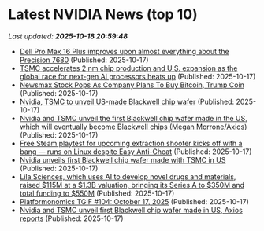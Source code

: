 # Latest NVIDIA News (top 10)
_Last updated: **2025-10-18 20:59:48**_

- [Dell Pro Max 16 Plus improves upon almost everything about the Precision 7680](https://www.notebookcheck.net/Dell-Pro-Max-16-Plus-improves-upon-almost-everything-about-the-Precision-7680.1138375.0.html) (Published: 2025-10-17)
- [TSMC accelerates 2 nm chip production and U.S. expansion as the global race for next-gen AI processors heats up](https://www.notebookcheck.net/TSMC-accelerates-2-nm-chip-production-and-U-S-expansion-as-the-global-race-for-next-gen-AI-processors-heats-up.1141018.0.html) (Published: 2025-10-17)
- [Newsmax Stock Pops As Company Plans To Buy Bitcoin, Trump Coin](https://finance.yahoo.com/news/newsmax-stock-pops-company-plans-203208200.html) (Published: 2025-10-17)
- [Nvidia, TSMC to unveil US-made Blackwell chip wafer](https://biztoc.com/x/02fa915cda6a380e) (Published: 2025-10-17)
- [Nvidia and TSMC unveil the first Blackwell chip wafer made in the US, which will eventually become Blackwell chips (Megan Morrone/Axios)](https://www.techmeme.com/251017/p31) (Published: 2025-10-17)
- [Free Steam playtest for upcoming extraction shooter kicks off with a bang — runs on Linux despite Easy Anti-Cheat](https://www.notebookcheck.net/Free-Steam-playtest-for-upcoming-extraction-shooter-kicks-off-with-a-bang-runs-on-Linux-despite-Easy-Anti-Cheat.1141002.0.html) (Published: 2025-10-17)
- [Nvidia unveils first Blackwell chip wafer made with TSMC in US](https://www.channelnewsasia.com/business/nvidia-unveils-first-blackwell-chip-wafer-made-tsmc-in-us-5410241) (Published: 2025-10-17)
- [Lila Sciences, which uses AI to develop novel drugs and materials, raised $115M at a $1.3B valuation, bringing its Series A to $350M and total funding to $550M](https://biztoc.com/x/0dc3d2d3ae0ce143) (Published: 2025-10-17)
- [Platformonomics TGIF #104: October 17, 2025](https://platformonomics.com/2025/10/platformonomics-tgif-104-october-17-2025/) (Published: 2025-10-17)
- [Nvidia and TSMC unveil first Blackwell chip wafer made in US, Axios reports](https://finance.yahoo.com/news/nvidia-tsmc-unveil-first-blackwell-200512383.html) (Published: 2025-10-17)
